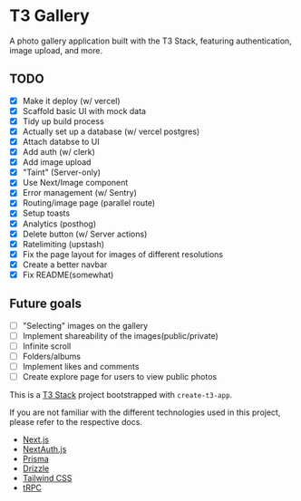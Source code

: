 # T3 Gallery
A photo gallery application built with the T3 Stack, featuring authentication, image upload, and more.

## TODO

- [x] Make it deploy (w/ vercel)
- [x] Scaffold basic UI with mock data
- [x] Tidy up build process
- [x] Actually set up a database (w/ vercel postgres)
- [x] Attach databse to UI
- [x] Add auth (w/ clerk)
- [x] Add image upload
- [x] "Taint" (Server-only)
- [x] Use Next/Image component
- [x] Error management (w/ Sentry)
- [x] Routing/image page (parallel route)
- [x] Setup toasts
- [x] Analytics (posthog)
- [x] Delete button (w/ Server actions)
- [x] Ratelimiting (upstash)
- [x] Fix the page layout for images of different resolutions
- [x] Create a better navbar
- [x] Fix README(somewhat)

## Future goals

- [ ] "Selecting" images on the gallery
- [ ] Implement shareability of the images(public/private)
- [ ] Infinite scroll
- [ ] Folders/albums
- [ ] Implement likes and comments
- [ ] Create explore page for users to view public photos

This is a [T3 Stack](https://create.t3.gg/) project bootstrapped with `create-t3-app`.

If you are not familiar with the different technologies used in this project, please refer to the respective docs.

- [Next.js](https://nextjs.org)
- [NextAuth.js](https://next-auth.js.org)
- [Prisma](https://prisma.io)
- [Drizzle](https://orm.drizzle.team)
- [Tailwind CSS](https://tailwindcss.com)
- [tRPC](https://trpc.io)